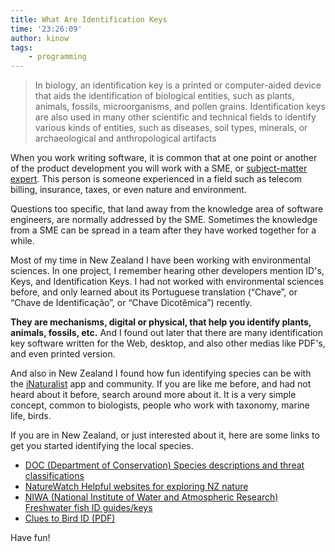 ```yaml
---
title: What Are Identification Keys
time: '23:26:09'
author: kinow
tags: 
    - programming
---
```


>In biology, an identification key is a printed or computer-aided device that aids the identification of biological entities, such as plants, animals, fossils, microorganisms, and pollen grains. Identification keys are also used in many other scientific and technical fields to identify various kinds of entities, such as diseases, soil types, minerals, or archaeological and anthropological artifacts

When you work writing software, it is common that at one point or another of the product
development you will work with a SME, or [subject-matter expert](https://en.wikipedia.org/wiki/Subject-matter_expert).
This person is someone experienced in a field such as telecom billing, insurance, taxes, or
even nature and environment.

Questions too specific, that land away from the knowledge area of software engineers,
are normally addressed by the SME. Sometimes the knowledge from a SME can be spread in a team
after they have worked together for a while.

Most of my time in New Zealand I have been working with environmental sciences. In one project,
I remember hearing other developers mention ID's, Keys, and Identification Keys. I had not worked
with environmental sciences before, and only learned about its Portuguese translation
(&ldquo;Chave&rdquo;, or &ldquo;Chave de Identifica&ccedil;&atilde;o&rdquo;, or &ldquo;Chave
Dicot&ecirc;mica&rdquo;) recently.

**They are mechanisms, digital or physical, that help you identify plants, animals, fossils, etc.**
And I found out later that there are many identification key software written for the Web, desktop,
and also other medias like PDF's, and even printed version.

And also in New Zealand I found how fun identifying species can be with
the [iNaturalist](https://www.inaturalist.org/) app and community. If you are like me before, and
had not heard about it before, search around more about it. It is a very simple concept, common
to biologists, people who work with taxonomy, marine life, birds.

If you are in New Zealand, or just interested about it, here are some links to get you started identifying
the local species.

* [DOC (Department of Conservation) Species descriptions and threat classifications](http://www.doc.govt.nz/nature/biodiversity/biodiversity-new-zealand-resources/biodiversity-references/species/)
* [NatureWatch Helpful websites for exploring NZ nature](http://naturewatch.org.nz/pages/links_nz)
* [NIWA (National Institute of Water and Atmospheric Research) Freshwater fish ID guides/keys](https://www.niwa.co.nz/freshwater-and-estuaries/nzffd/identification-guides-and-keys)
* [Clues to Bird ID (PDF)](http://www.birds.cornell.edu/bbimages/PDFs/Clues2Bird%20ID.pdf)

Have fun!


